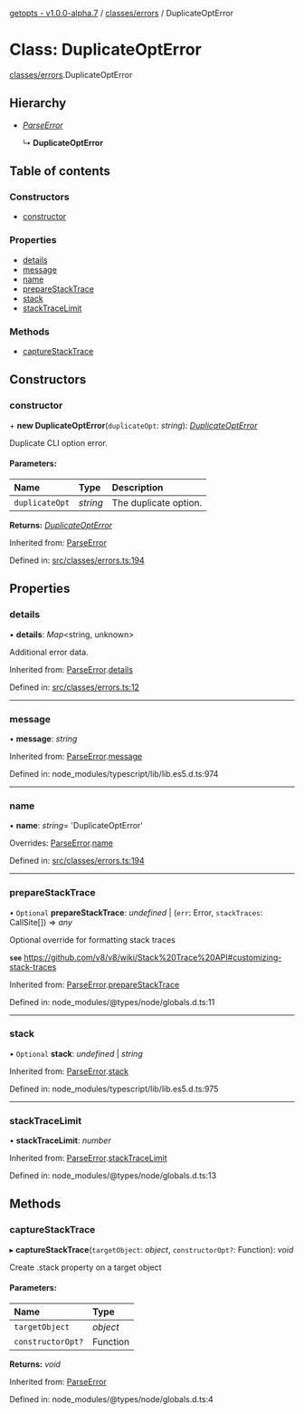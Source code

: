 [getopts - v1.0.0-alpha.7](../README.md) / [classes/errors](../modules/classes_errors.md) / DuplicateOptError

# Class: DuplicateOptError

[classes/errors](../modules/classes_errors.md).DuplicateOptError

## Hierarchy

- [_ParseError_](classes_errors.parseerror.md)

  ↳ **DuplicateOptError**

## Table of contents

### Constructors

- [constructor](classes_errors.duplicateopterror.md#constructor)

### Properties

- [details](classes_errors.duplicateopterror.md#details)
- [message](classes_errors.duplicateopterror.md#message)
- [name](classes_errors.duplicateopterror.md#name)
- [prepareStackTrace](classes_errors.duplicateopterror.md#preparestacktrace)
- [stack](classes_errors.duplicateopterror.md#stack)
- [stackTraceLimit](classes_errors.duplicateopterror.md#stacktracelimit)

### Methods

- [captureStackTrace](classes_errors.duplicateopterror.md#capturestacktrace)

## Constructors

### constructor

\+ **new DuplicateOptError**(`duplicateOpt`: _string_): [_DuplicateOptError_](classes_errors.duplicateopterror.md)

Duplicate CLI option error.

#### Parameters:

| Name           | Type     | Description           |
| :------------- | :------- | :-------------------- |
| `duplicateOpt` | _string_ | The duplicate option. |

**Returns:** [_DuplicateOptError_](classes_errors.duplicateopterror.md)

Inherited from: [ParseError](classes_errors.parseerror.md)

Defined in: [src/classes/errors.ts:194](https://github.com/prasadrajandran/node-getopts/blob/4a1b437/src/classes/errors.ts#L194)

## Properties

### details

• **details**: _Map_<string, unknown\>

Additional error data.

Inherited from: [ParseError](classes_errors.parseerror.md).[details](classes_errors.parseerror.md#details)

Defined in: [src/classes/errors.ts:12](https://github.com/prasadrajandran/node-getopts/blob/4a1b437/src/classes/errors.ts#L12)

---

### message

• **message**: _string_

Inherited from: [ParseError](classes_errors.parseerror.md).[message](classes_errors.parseerror.md#message)

Defined in: node_modules/typescript/lib/lib.es5.d.ts:974

---

### name

• **name**: _string_= 'DuplicateOptError'

Overrides: [ParseError](classes_errors.parseerror.md).[name](classes_errors.parseerror.md#name)

Defined in: [src/classes/errors.ts:194](https://github.com/prasadrajandran/node-getopts/blob/4a1b437/src/classes/errors.ts#L194)

---

### prepareStackTrace

• `Optional` **prepareStackTrace**: _undefined_ \| (`err`: Error, `stackTraces`: CallSite[]) => _any_

Optional override for formatting stack traces

**`see`** https://github.com/v8/v8/wiki/Stack%20Trace%20API#customizing-stack-traces

Inherited from: [ParseError](classes_errors.parseerror.md).[prepareStackTrace](classes_errors.parseerror.md#preparestacktrace)

Defined in: node_modules/@types/node/globals.d.ts:11

---

### stack

• `Optional` **stack**: _undefined_ \| _string_

Inherited from: [ParseError](classes_errors.parseerror.md).[stack](classes_errors.parseerror.md#stack)

Defined in: node_modules/typescript/lib/lib.es5.d.ts:975

---

### stackTraceLimit

• **stackTraceLimit**: _number_

Inherited from: [ParseError](classes_errors.parseerror.md).[stackTraceLimit](classes_errors.parseerror.md#stacktracelimit)

Defined in: node_modules/@types/node/globals.d.ts:13

## Methods

### captureStackTrace

▸ **captureStackTrace**(`targetObject`: _object_, `constructorOpt?`: Function): _void_

Create .stack property on a target object

#### Parameters:

| Name              | Type     |
| :---------------- | :------- |
| `targetObject`    | _object_ |
| `constructorOpt?` | Function |

**Returns:** _void_

Inherited from: [ParseError](classes_errors.parseerror.md)

Defined in: node_modules/@types/node/globals.d.ts:4
